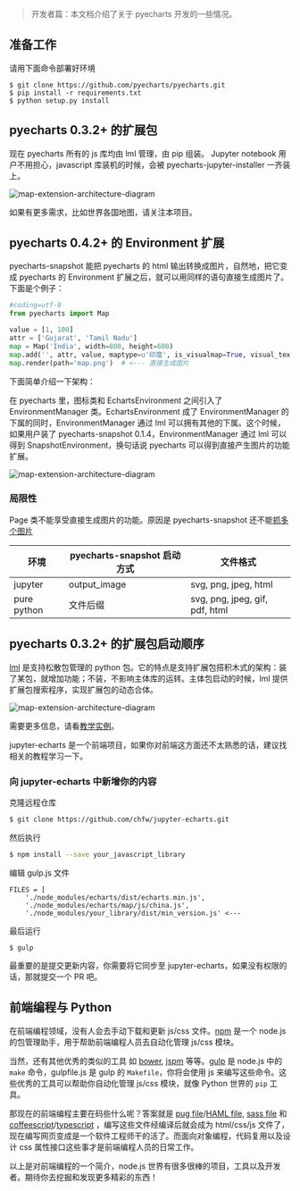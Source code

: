 > 开发者篇：本文档介绍了关于 pyecharts 开发的一些情况。

## 准备工作

请用下面命令部署好环境
```
$ git clone https://github.com/pyecharts/pyecharts.git
$ pip install -r requirements.txt
$ python setup.py install
```

## pyecharts 0.3.2+ 的扩展包

现在 pyecharts 所有的 js 库均由 lml 管理，由 pip 组装。 Jupyter notebook 用户不用担心，javascript 库装机的时候，会被 pyecharts-jupyter-installer 一齐装上。

![map-extension-architecture-diagram](https://github.com/chenjiandongx/pyecharts/blob/master/images/map-extension-architecture.png)

如果有更多需求，比如世界各国地图，请关注本项目。

## pyecharts 0.4.2+ 的 Environment 扩展

pyecharts-snapshot 能把 pyecharts 的 html 输出转换成图片，自然地，把它变成 pyecharts 的 Environment 扩展之后，就可以用同样的语句直接生成图片了。下面是个例子：

```python
#coding=utf-8
from pyecharts import Map

value = [1, 100]
attr = ['Gujarat', 'Tamil Nadu']
map = Map('India', width=800, height=600)
map.add('', attr, value, maptype=u'印度', is_visualmap=True, visual_text_color="#000")
map.render(path='map.png')  # <--- 直接生成图片
```

下面简单介绍一下架构：

在 pyecharts 里，图标类和 EchartsEnvironment 之间引入了 EnvironmentManager 类。EchartsEnvironment 成了 EnvironmentManager 的下属的同时，EnvironmentManager 通过 lml 可以拥有其他的下属。这个时候，如果用户装了 pyecharts-snapshot 0.1.4，EnvironmentManager 通过 lml 可以得到 SnapshotEnvironment，换句话说 pyecharts 可以得到直接产生图片的功能扩展。

![map-extension-architecture-diagram](https://github.com/chenjiandongx/pyecharts/blob/master/images/environment-extension-architecture.png)

### 局限性

Page 类不能享受直接生成图片的功能。原因是 pyecharts-snapshot 还不能[抓多个图片](https://github.com/pyecharts/pyecharts-snapshot/issues/10)

| 环境         | pyecharts-snapshot 启动方式 |文件格式                       |
| ----------- | ---------------------------|------------------------------|
| jupyter     | output_image               | svg, png, jpeg, html         |
| pure python | 文件后缀                    |svg, png, jpeg, gif, pdf, html|

## pyecharts 0.3.2+ 的扩展包启动顺序

[lml](http://lml.readthedocs.io/en/latest/index.html) 是支持松散包管理的 python 包。它的特点是支持扩展包搭积木式的架构：装了某包，就增加功能；不装，不影响主体库的运转。主体包启动的时候，lml 提供扩展包搜索程序，实现扩展包的动态合体。

![map-extension-architecture-diagram](https://github.com/chenjiandongx/pyecharts/blob/master/images/loading_sequence.png)

需要更多信息，请看[教学实例](http://lml.readthedocs.io/en/latest/api_tutorial.html)。

jupyter-echarts 是一个前端项目，如果你对前端这方面还不太熟悉的话，建议找相关的教程学习一下。

### 向 jupyter-echarts 中新增你的内容

克隆远程仓库

```bash
$ git clone https://github.com/chfw/jupyter-echarts.git
```

然后执行

```bash
$ npm install --save your_javascript_library
```

编辑 gulp.js 文件

```
FILES = [
    './node_modules/echarts/dist/echarts.min.js',
    './node_modules/echarts/map/js/china.js',
    './node_modules/your_library/dist/min_version.js' <---
```

最后运行

```
$ gulp
```

最重要的是提交更新内容，你需要将它同步至 jupyter-echarts，如果没有权限的话，那就提交一个 PR 吧。

## 前端编程与 Python

在前端编程领域，没有人会去手动下载和更新 js/css 文件。[npm](https://docs.npmjs.com/getting-started/what-is-npm) 是一个 node.js 的包管理助手，用于帮助前端编程人员去自动化管理 js/css 模块。

当然，还有其他优秀的类似的工具 如 [bower](https://bower.io), [jspm](https://jspm.io) 等等。[gulp](https://gulpjs.com) 是 node.js 中的  `make` 命令，gulpfile.js 是 gulp 的 `Makefile`，你将会使用 js 来编写这些命令。这些优秀的工具可以帮助你自动化管理 js/css 模块，就像 Python 世界的 `pip` 工具。

那现在的前端编程主要在码些什么呢？答案就是 [pug file](https://pugjs.org/api/getting-started.html)/[HAML file](http://haml.info), [sass file](http://sass-lang.com) 和 [coffeescript](http://coffeescript.org)/[typescript](http://www.typescriptlang.org) ，编写这些文件经编译后就会成为 html/css/js 文件了，现在编写网页变成是一个软件工程师干的活了。而面向对象编程，代码复用以及设计 css 属性接口这些事才是前端编程人员的日常工作。

以上是对前端编程的一个简介，node.js 世界有很多很棒的项目，工具以及开发者。期待你去挖掘和发现更多精彩的东西！
